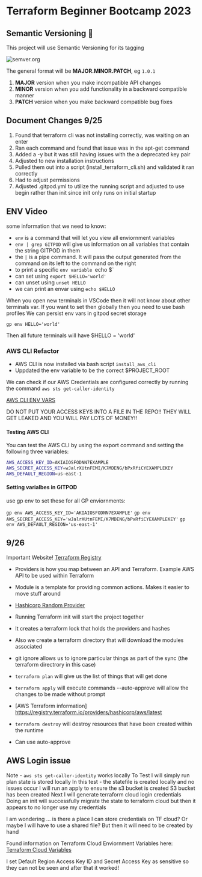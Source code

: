 # Terraform Beginner Bootcamp 2023
## Semantic Versioning :mage:

This project will use Semantic Versioning for its tagging

![semver.org](https://semver.org/)

The general format will be **MAJOR.MINOR.PATCH**, eg `1.0.1`

1. **MAJOR** version when you make incompatible API changes
1. **MINOR** version when you add functionality in a backward compatible manner
1. **PATCH** version when you make backward compatible bug fixes


## Document Changes 9/25

1. Found that terraform cli was not installing correctly, was waiting on an enter
1. Ran each command and found that issue was in the apt-get command 
1. Added a -y but it was still having issues with the a deprecated key pair
1. Adjusted to new installation instructions
1. Pulled them out into a script (install_terraform_cli.sh) and validated it ran correctly
1. Had to adjust permissions
1. Adjusted .gitpod.yml to utilize the running script and adjusted to use begin rather than init since init only runs on initial startup



## ENV Video
some information that we need to know:
- `env` is a command that will let you view all enviornment variables
- `env | grep GITPOD` will give us information on all variables that contain the string GITPOD in them
- the `|` is a pipe command.  It will pass the output generated from the command on its left to the command on the right
- to print a specific `env variable `echo $<variable name>`
- can set using `export $HELLO='world'`
- can unset using `unset HELLO`
- we can print an envar using `echo $HELLO`

When you open new terminals in VSCode then it will not know about other terminals var.
If you want to set then globally then you need to use bash profiles
We can persist env vars in gitpod secret storage

`gp env HELLO='world'`

Then all future terminals will have $HELLO = 'world'


### AWS CLI Refactor

- AWS CLI is now installed via bash script `install_aws_cli`
- Uppdated the env variable to be the correct $PROJECT_ROOT

We can check if our AWS Credentials are configured correctly by running the command `aws sts get-caller-identity`

[AWS CLI ENV VARS](https://docs.aws.amazon.com/cli/latest/userguide/cli-configure-envvars.html)

DO NOT PUT YOUR ACCESS KEYS INTO A FILE IN THE REPO!! THEY WILL GET LEAKED AND YOU WILL PAY LOTS OF MONEY!!

#### Testing AWS CLI
You can test the AWS CLI by using the export command and setting the following three variables:

```sh
AWS_ACCESS_KEY_ID=AKIAIOSFODNN7EXAMPLE
AWS_SECRET_ACCESS_KEY=wJalrXUtnFEMI/K7MDENG/bPxRfiCYEXAMPLEKEY
AWS_DEFAULT_REGION=us-east-1
```

#### Setting varialbes in GITPOD
use gp env to set these for all GP enviornments:

`gp env AWS_ACCESS_KEY_ID='AKIAIOSFODNN7EXAMPLE'`
`gp env AWS_SECRET_ACCESS_KEY='wJalrXUtnFEMI/K7MDENG/bPxRfiCYEXAMPLEKEY'`
`gp env AWS_DEFAULT_REGION='us-east-1'`


## 9/26

Important Website!
[Terraform Registry](https://registry.terraform.io/)

- Providers is how you map between an API and Terraform.  Example AWS API to be used within Terraform
- Module is a template for providing common actions.  Makes it easier to move stuff around
- [Hashicorp Random Provider](https://registry.terraform.io/providers/hashicorp/random/latest/docs)

- Running Terraform init will start the project together
- It creates a terraform lock that holds the providers and hashes
- Also we create a terraform directory that will download the modules associated
- git ignore allows us to ignore particular things as part of the sync (the terraform directrory in this case)
- `terraform plan` will give us the list of things that will get done
- `terraform apply` will execute commands --auto-approve will allow the changes to be made without prompt

- [AWS Terraform information] https://registry.terraform.io/providers/hashicorp/aws/latest
- `terraform destroy` will destroy resources that have been created within the runtime
- Can use auto-approve


## AWS Login issue

Note - `aws sts get-caller-identity` works locally
To Test I will simply run plan
state is stored locally
In this test - the statefile is created locally and no issues occur
I will run an apply to ensure the s3 bucket is created
S3 bucket has been created
Next I will generate terraform cloud login credentials
Doing an init will successfully migrate the state to terraform cloud but then it appears to no longer use my credentials

I am wondering ... is there a place I can store credentials on TF cloud? 
Or maybe I will have to use a shared file?  But then it will need to be created by hand

Found information on Terraform Cloud Enviornment Variables here:
[Terraform Cloud Variables](https://developer.hashicorp.com/terraform/cloud-docs/workspaces/variables)

I set Default Region Access Key ID and Secret Access Key as sensitive so they can not be seen and after that it worked!

